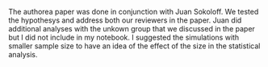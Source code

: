 
The authorea paper was done in conjunction with Juan Sokoloff. 
We tested the hypothesys and address both our reviewers in the paper.
Juan did additional analyses with the unkown group that we discussed in the paper but I did not include in my notebook.
I suggested the simulations with smaller sample size to have an idea of the effect of the size in the statistical analysis. 

